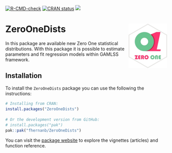 
<!-- badges: start -->
[![R-CMD-check](https://github.com/fhernanb/ZeroOneDists/actions/workflows/R-CMD-check.yaml/badge.svg)](https://github.com/fhernanb/ZeroOneDists/actions/workflows/R-CMD-check.yaml)
[![CRAN status](https://www.r-pkg.org/badges/version/ZeroOneDists)](https://CRAN.R-project.org/package=ZeroOneDists)
[![](http://cranlogs.r-pkg.org/badges/grand-total/ZeroOneDists?color=blue)](https://cran.r-project.org/package=ZeroOneDists)
<!-- badges: end -->

# ZeroOneDists <img src="man/Figures/logo.png" align="right" alt="" width="120" />


In this package are available new Zero One statistical distributions. With this package it is possible to estimate parameters and fit regression models within GAMLSS framework.

## Installation

To install the `ZeroOneDists` package you can use the following the instructions:

```r
# Installing from CRAN:
install.packages("ZeroOneDists")

# Or the development version from GitHub:
# install.packages("pak")
pak::pak("fhernanb/ZeroOneDists")
```

You can visit the [package website](https://fhernanb.github.io/ZeroOneDists/) to explore the vignettes
(articles) and function reference.

